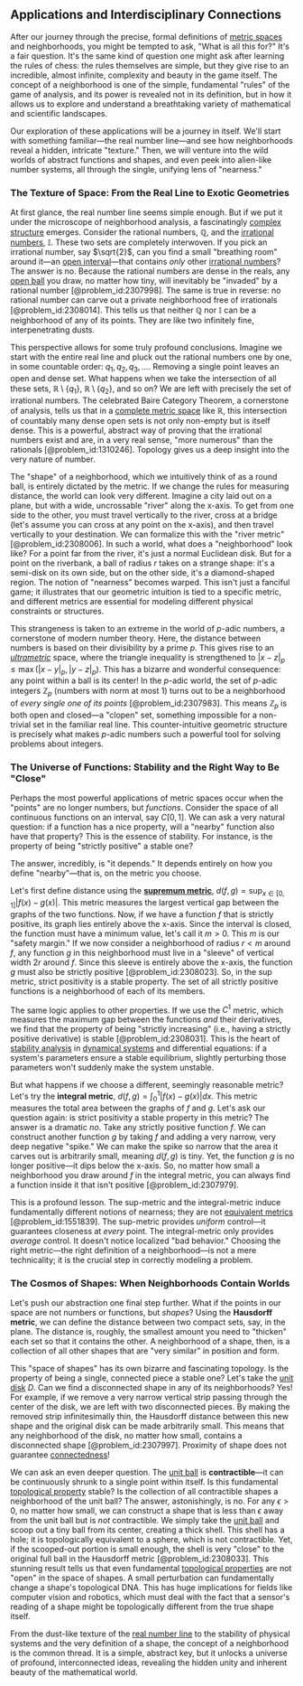 ## Applications and Interdisciplinary Connections

After our journey through the precise, formal definitions of [metric spaces](@article_id:138366) and neighborhoods, you might be tempted to ask, "What is all this for?" It's a fair question. It's the same kind of question one might ask after learning the rules of chess: the rules themselves are simple, but they give rise to an incredible, almost infinite, complexity and beauty in the game itself. The concept of a neighborhood is one of the simple, fundamental "rules" of the game of analysis, and its power is revealed not in its definition, but in how it allows us to explore and understand a breathtaking variety of mathematical and scientific landscapes.

Our exploration of these applications will be a journey in itself. We'll start with something familiar—the real number line—and see how neighborhoods reveal a hidden, intricate "texture." Then, we will venture into the wild worlds of abstract functions and shapes, and even peek into alien-like number systems, all through the single, unifying lens of "nearness."

### The Texture of Space: From the Real Line to Exotic Geometries

At first glance, the real number line seems simple enough. But if we put it under the microscope of neighborhood analysis, a fascinatingly [complex structure](@article_id:268634) emerges. Consider the rational numbers, $\mathbb{Q}$, and the [irrational numbers](@article_id:157826), $\mathbb{I}$. These two sets are completely interwoven. If you pick an irrational number, say $\sqrt{2}$, can you find a small "breathing room" around it—an [open interval](@article_id:143535)—that contains *only* other [irrational numbers](@article_id:157826)? The answer is no. Because the rational numbers are dense in the reals, any [open ball](@article_id:140987) you draw, no matter how tiny, will inevitably be "invaded" by a rational number [@problem_id:2307998]. The same is true in reverse: no rational number can carve out a private neighborhood free of irrationals [@problem_id:2308014]. This tells us that neither $\mathbb{Q}$ nor $\mathbb{I}$ can be a neighborhood of any of its points. They are like two infinitely fine, interpenetrating dusts.

This perspective allows for some truly profound conclusions. Imagine we start with the entire real line and pluck out the rational numbers one by one, in some countable order: $q_1, q_2, q_3, \dots$. Removing a single point leaves an open and dense set. What happens when we take the intersection of all these sets, $\mathbb{R} \setminus \{q_1\}$, $\mathbb{R} \setminus \{q_2\}$, and so on? We are left with precisely the set of irrational numbers. The celebrated Baire Category Theorem, a cornerstone of analysis, tells us that in a [complete metric space](@article_id:139271) like $\mathbb{R}$, this intersection of countably many dense open sets is not only non-empty but is itself dense. This is a powerful, abstract way of proving that the irrational numbers exist and are, in a very real sense, "more numerous" than the rationals [@problem_id:1310246]. Topology gives us a deep insight into the very nature of number.

The "shape" of a neighborhood, which we intuitively think of as a round ball, is entirely dictated by the metric. If we change the rules for measuring distance, the world can look very different. Imagine a city laid out on a plane, but with a wide, uncrossable "river" along the x-axis. To get from one side to the other, you must travel vertically to the river, cross at a bridge (let's assume you can cross at any point on the x-axis), and then travel vertically to your destination. We can formalize this with the "river metric" [@problem_id:2308006]. In such a world, what does a "neighborhood" look like? For a point far from the river, it's just a normal Euclidean disk. But for a point on the riverbank, a ball of radius $r$ takes on a strange shape: it's a semi-disk on its own side, but on the other side, it's a diamond-shaped region. The notion of "nearness" becomes warped. This isn't just a fanciful game; it illustrates that our geometric intuition is tied to a specific metric, and different metrics are essential for modeling different physical constraints or structures.

This strangeness is taken to an extreme in the world of $p$-adic numbers, a cornerstone of modern number theory. Here, the distance between numbers is based on their divisibility by a prime $p$. This gives rise to an *[ultrametric](@article_id:154604)* space, where the triangle inequality is strengthened to $|x-z|_p \le \max(|x-y|_p, |y-z|_p)$. This has a bizarre and wonderful consequence: any point within a ball is its center! In the $p$-adic world, the set of $p$-adic integers $\mathbb{Z}_p$ (numbers with norm at most 1) turns out to be a neighborhood of *every single one of its points* [@problem_id:2307983]. This means $\mathbb{Z}_p$ is both open and closed—a "clopen" set, something impossible for a non-trivial set in the familiar real line. This counter-intuitive geometric structure is precisely what makes $p$-adic numbers such a powerful tool for solving problems about integers.

### The Universe of Functions: Stability and the Right Way to Be "Close"

Perhaps the most powerful applications of metric spaces occur when the "points" are no longer numbers, but *functions*. Consider the space of all continuous functions on an interval, say $C[0,1]$. We can ask a very natural question: if a function has a nice property, will a "nearby" function also have that property? This is the essence of stability. For instance, is the property of being "strictly positive" a stable one?

The answer, incredibly, is "it depends." It depends entirely on how you define "nearby"—that is, on the metric you choose.

Let's first define distance using the **[supremum metric](@article_id:142189)**, $d(f,g) = \sup_{x \in [0,1]} |f(x) - g(x)|$. This metric measures the largest vertical gap between the graphs of the two functions. Now, if we have a function $f$ that is strictly positive, its graph lies entirely above the x-axis. Since the interval is closed, the function must have a minimum value, let's call it $m > 0$. This $m$ is our "safety margin." If we now consider a neighborhood of radius $r < m$ around $f$, any function $g$ in this neighborhood must live in a "sleeve" of vertical width $2r$ around $f$. Since this sleeve is entirely above the x-axis, the function $g$ must also be strictly positive [@problem_id:2308023]. So, in the sup metric, strict positivity is a stable property. The set of all strictly positive functions is a neighborhood of each of its members.

The same logic applies to other properties. If we use the $C^1$ metric, which measures the maximum gap between the functions *and* their derivatives, we find that the property of being "strictly increasing" (i.e., having a strictly positive derivative) is stable [@problem_id:2308031]. This is the heart of [stability analysis](@article_id:143583) in [dynamical systems](@article_id:146147) and differential equations: if a system's parameters ensure a stable equilibrium, slightly perturbing those parameters won't suddenly make the system unstable.

But what happens if we choose a different, seemingly reasonable metric? Let's try the **integral metric**, $d(f,g) = \int_0^1 |f(x) - g(x)| dx$. This metric measures the total area between the graphs of $f$ and $g$. Let's ask our question again: is strict positivity a stable property in this metric? The answer is a dramatic *no*. Take any strictly positive function $f$. We can construct another function $g$ by taking $f$ and adding a very narrow, very deep negative "spike." We can make the spike so narrow that the area it carves out is arbitrarily small, meaning $d(f,g)$ is tiny. Yet, the function $g$ is no longer positive—it dips below the x-axis. So, no matter how small a neighborhood you draw around $f$ in the integral metric, you can always find a function inside it that isn't positive [@problem_id:2307979].

This is a profound lesson. The sup-metric and the integral-metric induce fundamentally different notions of nearness; they are not [equivalent metrics](@article_id:150769) [@problem_id:1551839]. The sup-metric provides *uniform* control—it guarantees closeness at *every* point. The integral-metric only provides *average* control. It doesn't notice localized "bad behavior." Choosing the right metric—the right definition of a neighborhood—is not a mere technicality; it is the crucial step in correctly modeling a problem.

### The Cosmos of Shapes: When Neighborhoods Contain Worlds

Let's push our abstraction one final step further. What if the points in our space are not numbers or functions, but *shapes*? Using the **Hausdorff metric**, we can define the distance between two compact sets, say, in the plane. The distance is, roughly, the smallest amount you need to "thicken" each set so that it contains the other. A neighborhood of a shape, then, is a collection of all other shapes that are "very similar" in position and form.

This "space of shapes" has its own bizarre and fascinating topology. Is the property of being a single, connected piece a stable one? Let's take the [unit disk](@article_id:171830) $D$. Can we find a disconnected shape in any of its neighborhoods? Yes! For example, if we remove a very narrow vertical strip passing through the center of the disk, we are left with two disconnected pieces. By making the removed strip infinitesimally thin, the Hausdorff distance between this new shape and the original disk can be made arbitrarily small. This means that any neighborhood of the disk, no matter how small, contains a disconnected shape [@problem_id:2307997]. Proximity of shape does not guarantee [connectedness](@article_id:141572)!

We can ask an even deeper question. The [unit ball](@article_id:142064) is **contractible**—it can be continuously shrunk to a single point within itself. Is this fundamental [topological property](@article_id:141111) stable? Is the collection of all contractible shapes a neighborhood of the unit ball? The answer, astonishingly, is no. For any $\epsilon > 0$, no matter how small, we can construct a shape that is less than $\epsilon$ away from the unit ball but is *not* contractible. We simply take the [unit ball](@article_id:142064) and scoop out a tiny ball from its center, creating a thick shell. This shell has a hole; it is topologically equivalent to a sphere, which is not contractible. Yet, if the scooped-out portion is small enough, the shell is very "close" to the original full ball in the Hausdorff metric [@problem_id:2308033]. This stunning result tells us that even fundamental [topological properties](@article_id:154172) are not "open" in the space of shapes. A small perturbation can fundamentally change a shape's topological DNA. This has huge implications for fields like computer vision and robotics, which must deal with the fact that a sensor's reading of a shape might be topologically different from the true shape itself.

From the dust-like texture of the [real number line](@article_id:146792) to the stability of physical systems and the very definition of a shape, the concept of a neighborhood is the common thread. It is a simple, abstract key, but it unlocks a universe of profound, interconnected ideas, revealing the hidden unity and inherent beauty of the mathematical world.